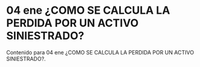 # 04 ene  ¿COMO SE CALCULA LA PERDIDA POR UN ACTIVO SINIESTRADO?

Contenido para 04 ene  ¿COMO SE CALCULA LA PERDIDA POR UN ACTIVO SINIESTRADO?.